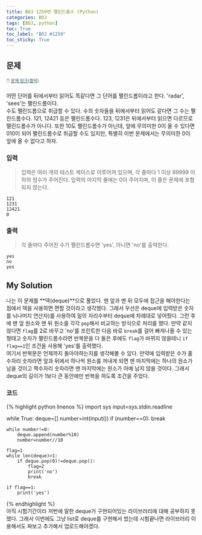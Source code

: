 ```yaml
---
title: BOJ 1259번 팰린드롬수 (Python)
categories: BOJ
tags: [BOJ, python]
toc: True
toc_label: "BOJ #1259"
toc_sticky: True
---
```


## 문제
<span style="font-size:0.9em">:computer_mouse:
<a href='https://www.acmicpc.net/problem/1259' target='_blank' style="color: #2F4F4F; font-size:0.9em">
  문제 링크(클릭)
</a>
</span><br><br>
어떤 단어를 뒤에서부터 읽어도 똑같다면 그 단어를 팰린드롬이라고 한다. 'radar', 'sees'는 팰린드롬이다.<br>
수도 팰린드롬으로 취급할 수 있다. 수의 숫자들을 뒤에서부터 읽어도 같다면 그 수는 팰린드롬수다. 121, 12421 등은 팰린드롬수다. 123, 1231은 뒤에서부터 읽으면 다르므로 팰린드롬수가 아니다. 또한 10도 팰린드롬수가 아닌데, 앞에 무의미한 0이 올 수 있다면 010이 되어 팰린드롬수로 취급할 수도 있지만, 특별히 이번 문제에서는 무의미한 0이 앞에 올 수 없다고 하자.

### 입력
> 입력은 여러 개의 테스트 케이스로 이루어져 있으며, 각 줄마다 1 이상 99999 이하의 정수가 주어진다. 입력의 마지막 줄에는 0이 주어지며, 이 줄은 문제에 포함되지 않는다.

```
121
1231
12421
0
```

### 출력
> 각 줄마다 주어진 수가 팰린드롬수면 'yes', 아니면 'no'를 출력한다.

```
yes
no
yes
```

## My Solution
나는 이 문제를 **덱(deque)**으로 풀었다. 맨 앞과 맨 뒤 모두에 접근을 해야한다는 점에서 덱을 사용하면 편할 것이라고 생각했다. 그래서 우선은 deque에 입력받은 숫자를 `%`(나머지 연산자)를 사용하여 일의 자리수부터 deque에 차례대로 넣어줬다. 그런 후에 맨 앞 원소와 맨 뒤 원소를 각각 `pop`해서 비교하는 방식으로 처리를 했다. 만약 같지 않다면 `flag`를 2로 바꾸고 'no'를 프린트한 다음 바로 `break`를 걸어 빠져나올 수 있는 형태고 숫자가 팰린드롬수라면 반복문을 다 돌은 후에도 `flag`가 바뀌지 않을테니 `if flag==1`인 조건을 사용해 'yes'를 출력했다.<br> 여기서 반복문은 언제까지 돌아야하는지를 생각해볼 수 있다. 만약에 입력받은 수가 홀수자리 숫자라면 앞과 뒤에서 하나씩 원소를 꺼내게 되면 맨 마지막에는 하나의 원소가 남을 것이고 짝수자리 숫자라면 맨 마지막에는 원소가 아예 남지 않을 것이다. 그래서 deque의 길이가 1보다 큰 동안에만 반복을 하도록 조건을 주었다.

### 코드
{% highlight python linenos %}
import sys
input=sys.stdin.readline

while True:
    deque=[]
    number=int(input())
    if (number==0):
        break
    
    while number!=0:
        deque.append(number%10)
        number=number//10
        
    flag=1
    while len(deque)>1:
        if deque.pop(0)!=deque.pop():
            flag=2
            print('no')
            break
    
    if flag==1:
        print('yes')

{% endhighlight %}
<br>
아직 시험기간이라 저번에 말한 deque가 구현되어있는 라이브러리에 대해 공부하지 못했다. 그래서 이번에도 그냥 list로 deque를 구현해서 썼는데 시험끝나면 라이브러리 이용해서도 짜보고 추가해서 업로드해야겠다.